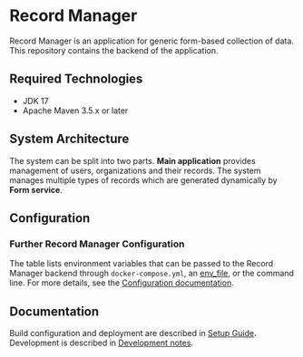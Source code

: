 # Record Manager

Record Manager is an application for generic form-based collection of data. This repository contains the backend of the application.

## Required Technologies

- JDK 17
- Apache Maven 3.5.x or later

## System Architecture

The system can be split into two parts. __Main application__ provides management of users, organizations and their records. The system manages multiple types of records which are generated dynamically by __Form service__.  

## Configuration

### Further Record Manager Configuration

The table lists environment variables that can be passed to the Record Manager backend through `docker-compose.yml`, an [env_file](https://docs.docker.com/compose/compose-file/compose-file-v3/#env_file), 
or the command line. For more details, see the [Configuration documentation](./doc/configuration.md).

## Documentation

Build configuration and deployment are described in [Setup Guide](doc/setup.md).
Development is described in [Development notes](doc/development.md).
